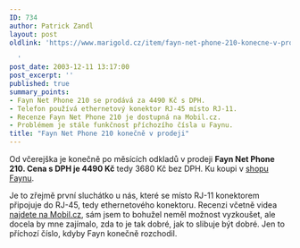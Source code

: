 ```yaml
---
ID: 734
author: Patrick Zandl
layout: post
oldlink: 'https://www.marigold.cz/item/fayn-net-phone-210-konecne-v-prodeji

  '
post_date: 2003-12-11 13:17:00
post_excerpt: ''
published: true
summary_points:
- Fayn Net Phone 210 se prodává za 4490 Kč s DPH.
- Telefon používá ethernetový konektor RJ-45 místo RJ-11.
- Recenze Fayn Net Phone 210 je dostupná na Mobil.cz.
- Problémem je stále funkčnost příchozího čísla u Faynu.
title: "Fayn Net Phone 210 konečně v prodeji"
---
```


<p>
Od včerejška je konečně po měsících odkladů v prodeji <STRONG>Fayn Net Phone 210. Cena s DPH je 4490 Kč</STRONG> tedy 3680 Kč bez DPH. Ku koupi v <A href="http://www.fayn.cz/?p=eshop" target=_blank>shopu Faynu</A>.</p>

<p>
Je to zřejmě první sluchátko u nás, které se místo RJ-11 konektorem připojuje do RJ-45, tedy ethernetového konektoru. Recenzi včetně videa <A href="http://mobil.idnes.cz/fixni_spojeni/VoIP/faynnetphone031209.html" target=_blank>najdete na Mobil.cz</A>, sám jsem to bohužel neměl možnost vyzkoušet, ale docela by mne zajímalo, zda to je tak dobré, jak to slibuje být dobré. Jen to příchozí číslo, kdyby Fayn konečně rozchodil.</p>